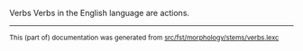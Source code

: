 Verbs
Verbs in the English language are actions.

* * *

<small>This (part of) documentation was generated from [src/fst/morphology/stems/verbs.lexc](https://github.com/giellalt/lang-eng/blob/main/src/fst/morphology/stems/verbs.lexc)</small>
